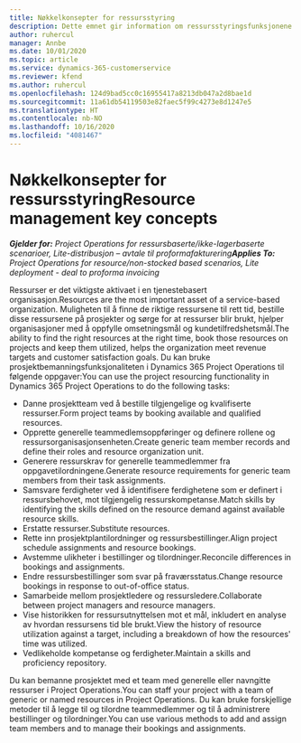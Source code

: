 ```yaml
---
title: Nøkkelkonsepter for ressursstyring
description: Dette emnet gir information om ressursstyringsfunksjonene i Microsoft Dynamics Project Operations.
author: ruhercul
manager: Annbe
ms.date: 10/01/2020
ms.topic: article
ms.service: dynamics-365-customerservice
ms.reviewer: kfend
ms.author: ruhercul
ms.openlocfilehash: 124d9bad5cc0c16955417a8213db047a2d8bae1d
ms.sourcegitcommit: 11a61db54119503e82faec5f99c4273e8d1247e5
ms.translationtype: HT
ms.contentlocale: nb-NO
ms.lasthandoff: 10/16/2020
ms.locfileid: "4081467"
---
```

# <a name="resource-management-key-concepts"></a><span data-ttu-id="6c5d3-103">Nøkkelkonsepter for ressursstyring</span><span class="sxs-lookup"><span data-stu-id="6c5d3-103">Resource management key concepts</span></span>

<span data-ttu-id="6c5d3-104">_**Gjelder for:** Project Operations for ressursbaserte/ikke-lagerbaserte scenarioer, Lite-distribusjon – avtale til proformafakturering_</span><span class="sxs-lookup"><span data-stu-id="6c5d3-104">_**Applies To:** Project Operations for resource/non-stocked based scenarios, Lite deployment - deal to proforma invoicing_</span></span>

<span data-ttu-id="6c5d3-105">Ressurser er det viktigste aktivaet i en tjenestebasert organisasjon.</span><span class="sxs-lookup"><span data-stu-id="6c5d3-105">Resources are the most important asset of a service-based organization.</span></span> <span data-ttu-id="6c5d3-106">Muligheten til å finne de riktige ressursene til rett tid, bestille disse ressursene på prosjekter og sørge for at ressurser blir brukt, hjelper organisasjoner med å oppfylle omsetningsmål og kundetilfredshetsmål.</span><span class="sxs-lookup"><span data-stu-id="6c5d3-106">The ability to find the right resources at the right time, book those resources on projects and keep them utilized, helps the organization meet revenue targets and customer satisfaction goals.</span></span> <span data-ttu-id="6c5d3-107">Du kan bruke prosjektbemanningsfunksjonaliteten i Dynamics 365 Project Operations til følgende oppgaver:</span><span class="sxs-lookup"><span data-stu-id="6c5d3-107">You can use the project resourcing functionality in Dynamics 365 Project Operations to do the following tasks:</span></span>

- <span data-ttu-id="6c5d3-108">Danne prosjektteam ved å bestille tilgjengelige og kvalifiserte ressurser.</span><span class="sxs-lookup"><span data-stu-id="6c5d3-108">Form project teams by booking available and qualified resources.</span></span>
- <span data-ttu-id="6c5d3-109">Opprette generelle teammedlemsoppføringer og definere rollene og ressursorganisasjonsenheten.</span><span class="sxs-lookup"><span data-stu-id="6c5d3-109">Create generic team member records and define their roles and resource organization unit.</span></span>
- <span data-ttu-id="6c5d3-110">Generere ressurskrav for generelle teammedlemmer fra oppgavetilordningene.</span><span class="sxs-lookup"><span data-stu-id="6c5d3-110">Generate resource requirements for generic team members from their task assignments.</span></span>
- <span data-ttu-id="6c5d3-111">Samsvare ferdigheter ved å identifisere ferdighetene som er definert i ressursbehovet, mot tilgjengelig ressurskompetanse.</span><span class="sxs-lookup"><span data-stu-id="6c5d3-111">Match skills by identifying the skills defined on the resource demand against available resource skills.</span></span>
- <span data-ttu-id="6c5d3-112">Erstatte ressurser.</span><span class="sxs-lookup"><span data-stu-id="6c5d3-112">Substitute resources.</span></span>
- <span data-ttu-id="6c5d3-113">Rette inn prosjektplantilordninger og ressursbestillinger.</span><span class="sxs-lookup"><span data-stu-id="6c5d3-113">Align project schedule assignments and resource bookings.</span></span>
- <span data-ttu-id="6c5d3-114">Avstemme ulikheter i bestillinger og tilordninger.</span><span class="sxs-lookup"><span data-stu-id="6c5d3-114">Reconcile differences in bookings and assignments.</span></span>
- <span data-ttu-id="6c5d3-115">Endre ressursbestillinger som svar på fraværsstatus.</span><span class="sxs-lookup"><span data-stu-id="6c5d3-115">Change resource bookings in response to out-of-office status.</span></span>
- <span data-ttu-id="6c5d3-116">Samarbeide mellom prosjektledere og ressursledere.</span><span class="sxs-lookup"><span data-stu-id="6c5d3-116">Collaborate between project managers and resource managers.</span></span>
- <span data-ttu-id="6c5d3-117">Vise historikken for ressursutnyttelsen mot et mål, inkludert en analyse av hvordan ressursens tid ble brukt.</span><span class="sxs-lookup"><span data-stu-id="6c5d3-117">View the history of resource utilization against a target, including a breakdown of how the resources' time was utilized.</span></span>
- <span data-ttu-id="6c5d3-118">Vedlikeholde kompetanse og ferdigheter.</span><span class="sxs-lookup"><span data-stu-id="6c5d3-118">Maintain a skills and proficiency repository.</span></span>


<span data-ttu-id="6c5d3-119">Du kan bemanne prosjektet med et team med generelle eller navngitte ressurser i Project Operations.</span><span class="sxs-lookup"><span data-stu-id="6c5d3-119">You can staff your project with a team of generic or named resources in Project Operations.</span></span> <span data-ttu-id="6c5d3-120">Du kan bruke forskjellige metoder til å legge til og tilordne teammedlemmer og til å administrere bestillinger og tilordninger.</span><span class="sxs-lookup"><span data-stu-id="6c5d3-120">You can use various methods to add and assign team members and to manage their bookings and assignments.</span></span> 
